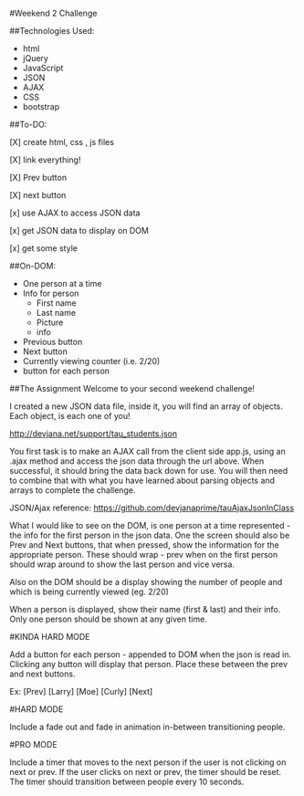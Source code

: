 #Weekend 2 Challenge

##Technologies Used:
* html
* jQuery
* JavaScript
* JSON
* AJAX
* CSS
* bootstrap

##To-DO:

[X] create html, css , js files

[X] link everything!

[X] Prev button

[X] next button

[x] use AJAX to access JSON data

[x] get JSON data to display on DOM

[x] get some style



##On-DOM:
* One person at a time
* Info for person
  * First name
  * Last name
  * Picture
  * info
* Previous button
* Next button
* Currently viewing counter (i.e. 2/20)
* button for each person





##The Assignment
Welcome to your second weekend challenge!

I created a new JSON data file, inside it, you will find an array of objects. Each object, is each one of you!

http://devjana.net/support/tau_students.json

You first task is to make an AJAX call from the client side app.js, using an .ajax method and access the json data through the url above. When successful, it should bring the data back down for use. You will then need to combine that with what you have learned about parsing objects and arrays to complete the challenge.

JSON/Ajax reference: https://github.com/devjanaprime/tauAjaxJsonInClass

What I would like to see on the DOM, is one person at a time represented - the info for the first person in the json data. One the screen should also be Prev and Next buttons, that when pressed, show the information for the appropriate person. These should wrap - prev when on the first person should wrap around to show the last person and vice versa.

Also on the DOM should be a display showing the number of people and which is being currently viewed (eg. 2/20)

When a person is displayed, show their name (first & last) and their info. Only one person should be shown at any given time.

#KINDA HARD MODE

Add a button for each person - appended to DOM when the json is read in. Clicking any button will display that person. Place these between the prev and next buttons.

Ex: [Prev] [Larry] [Moe] [Curly] [Next]

#HARD MODE

Include a fade out and fade in animation in-between transitioning people.

#PRO MODE

Include a timer that moves to the next person if the user is not clicking on next or prev. If the user clicks on next or prev, the timer should be reset. The timer should transition between people every 10 seconds.
